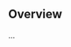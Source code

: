 <!-- Note: Please must use one of our issue templates to file an issue! 🛑 -->
<!-- 👉 https://github.com/JoshuaKGoldberg/prettier-plugin-curly/issues/new/choose 👈 -->
<!-- **Issues that should have been filed with a template will be closed without action, and we will ask you to use a template.** -->

<!-- This blank issue template is only for issues that don't fit any of the templates. -->

## Overview

...
